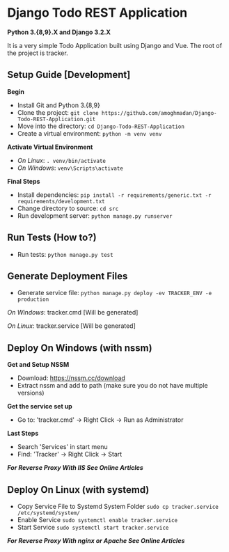 # Django Todo REST Application

**Python 3.{8,9}.X and Django 3.2.X**

It is a very simple Todo Application built using Django and Vue. The root of the project is tracker.

## Setup Guide [Development]

**Begin**
- Install Git and Python 3.{8,9}
- Clone the project: ```git clone https://github.com/amoghmadan/Django-Todo-REST-Application.git```
- Move into the directory: ```cd Django-Todo-REST-Application```
- Create a virtual environment: ```python -m venv venv```

**Activate Virtual Environment**
- *On Linux*: ```. venv/bin/activate```
- *On Windows*: ```venv\Scripts\activate```

**Final Steps**
- Install dependencies: ```pip install -r requirements/generic.txt -r requirements/development.txt```
- Change directory to source: ```cd src```
- Run development server: ```python manage.py runserver```

## Run Tests (How to?)

- Run tests: ```python manage.py test```

## Generate Deployment Files

- Generate service file: ```python manage.py deploy -ev TRACKER_ENV -e production```

*On Windows*: tracker.cmd [Will be generated]

*On Linux*: tracker.service [Will be generated]

## Deploy On Windows (with nssm)

**Get and Setup NSSM**
- Download: https://nssm.cc/download
- Extract nssm and add to path (make sure you do not have multiple versions)

**Get the service set up**
- Go to: 'tracker.cmd' -> Right Click -> Run as Administrator

**Last Steps**
- Search 'Services' in start menu
- Find: 'Tracker' -> Right Click -> Start

***For Reverse Proxy With IIS See Online Articles***

## Deploy On Linux (with systemd)

- Copy Service File to Systemd System Folder
```sudo cp tracker.service /etc/systemd/system/```
- Enable Service
```sudo systemctl enable tracker.service```
- Start Service
```sudo systemctl start tracker.service```

***For Reverse Proxy With nginx or Apache See Online Articles***
